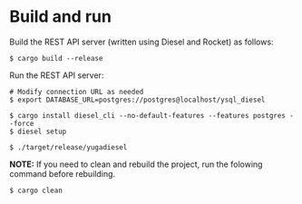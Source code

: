 # Build and run

Build the REST API server (written using Diesel and Rocket) as follows:

```
$ cargo build --release
```

Run the REST API server:

```
# Modify connection URL as needed
$ export DATABASE_URL=postgres://postgres@localhost/ysql_diesel

$ cargo install diesel_cli --no-default-features --features postgres --force
$ diesel setup

$ ./target/release/yugadiesel
```

**NOTE:** If you need to clean and rebuild the project, run the folowing command before rebuilding.

```
$ cargo clean
```
